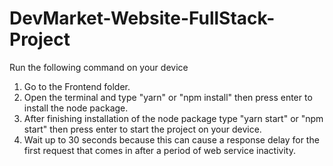 # DevMarket-Website-FullStack-Project
 Run the following command on your device
 1. Go to the Frontend folder.
 2. Open the terminal and type "yarn" or "npm install" then press enter to install the node package.
 3. After finishing installation of the node package type "yarn start" or "npm start" then press enter to start the project on your device.
 4. Wait up to 30 seconds because this can cause a response delay for the first request that comes in after a period of web service inactivity.
     
